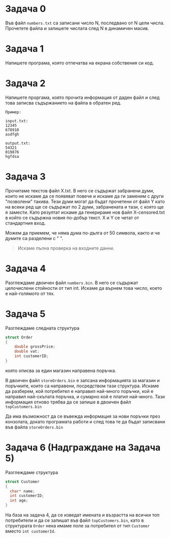 # Задача 0
Във файл `numbers.txt` са записани число N, последвано от N цели числа. Прочетете файла и запишете числата след N в динамичен масив. 

# Задача 1
Напишете програма, която отпечатва на екрана собствения си код.

# Задача 2
Напишете проргама, която прочита информация от даден файл и след това записва съдържанието на файла в обратен ред.

```
Пример:

input.txt: 
12345
678910
asdfgh

output.txt:
54321
019876
hgfdsa
```

# Задача 3
Прочитаме текстов файл X.txt. В него се съдържат забранени думи, които не искаме да се появяват повече и искаме да ги заменим с други "позволени" такива. Тези думи могат да бъдат прочетени от файл Y като на всеки ред ще се съдържат по 2 думи, забранената и тази, с която ще я замести. Като резултат искаме да генерираме нов файл X-censored.txt в който се съдържна новия по-добър текст. X и Y се четат от стандартния вход.

Можем да приемем, че няма дума по-дълга от 50 символа, както и че думите са разделени с " ".

> Искаме пълна проверка на входните данни.

# Задача 4
Разглеждаме двоичен файл `numbers.bin`. В него се съдържат целочислени стойности от тип int. Искаме да върнем това число, което е най-голямото от тях.

# Задача 5
Разглеждаме следната структура
```cpp
struct Order 
{
    double grossPrice;
    double vat;
    int customerID;
}
```
която описва за един магазин направена поръчка.

В двоичен файл `storeOrders.bin` е запсана информацията за магазин и поръчките, които са направени, посредством тази структура. Искаме да разберем, кой потребител е направил най-много поръчки, кой е направил най-скъпата поръчка, и сумарно кой е платил най-много.
Тази информация отново трябва да се запише в двоичен файл `topCustomers.bin`

Да има възможност да се въвежда информация за нови поръчки през конзолата, докато програмата работи и след това те да бъдат записвани във файла `storeOrders.bin`

# Задача 6 (Надграждане на Задача 5)
Разглеждаме структура

```cpp
struct Customer
{
  char* name;
  int customerID;
  int age;
}
```

На база на задача 4, да се изведат имената и възрастта на всички топ потребители и да се запишат във файл `topCustomers.bin`, като в структурата `Order` нека имаме поле за потребител от тип `Customer` вместо `int customerId`.

